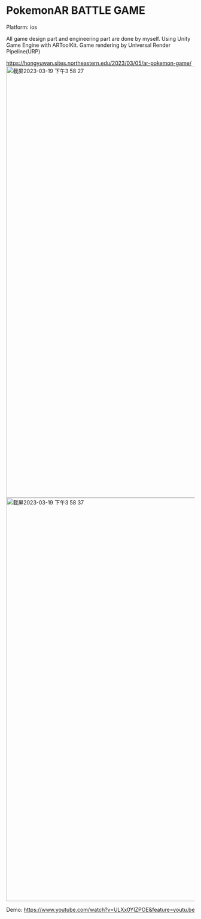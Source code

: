 # PokemonAR BATTLE GAME
Platform: ios

All game design part and engineering part are done by myself. 
Using Unity Game Engine with ARToolKit. Game rendering by Universal Render Pipeline(URP)


https://hongyuwan.sites.northeastern.edu/2023/03/05/ar-pokemon-game/
<img width="1151" alt="截屏2023-03-19 下午3 58 27" src="https://user-images.githubusercontent.com/85655086/226215216-acb04c3b-011c-494a-8f14-d34049376ba3.png">
<img width="1076" alt="截屏2023-03-19 下午3 58 37" src="https://user-images.githubusercontent.com/85655086/226215224-702d82ff-d1d1-41b1-b586-6b7a7d3dd267.png">

Demo:
https://www.youtube.com/watch?v=ULXx0YIZPOE&feature=youtu.be
